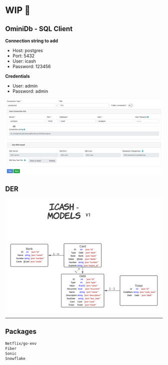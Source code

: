 # WIP :wrench:

## OminiDb - SQL Client

**Connection string to add**
- Host: postgres
- Port: 5432
- User: icash
- Password: 123456

**Credentials**
- User: admin
- Password: admin

![connection_string_example](https://github.com/ntferr/icash/blob/main/assets/db_connection_string_example.png)

## DER
![arquitetura-banco](https://github.com/ntferr/icash/blob/main/assets/der.png)

---
## Packages

    Netflix/go-env
    Fiber
    Sonic
    Snowflake
    